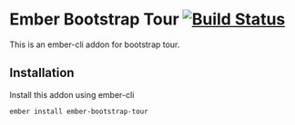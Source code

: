 # Ember Bootstrap Tour [![Build Status](https://travis-ci.org/busybusy/ember-bootstrap-tour.svg?branch=master)](https://travis-ci.org/busybusy/ember-bootstrap-tour)

This is an ember-cli addon for bootstrap tour.

## Installation

Install this addon using ember-cli
```
ember install ember-bootstrap-tour
```
